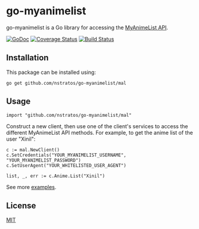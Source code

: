 # go-myanimelist #

go-myanimelist is a Go library for accessing the [MyAnimeList API](http://myanimelist.net/modules.php?go=api).

[![GoDoc](https://godoc.org/github.com/nstratos/go-myanimelist/mal?status.svg)](https://godoc.org/github.com/nstratos/go-myanimelist/mal)
[![Coverage Status](https://coveralls.io/repos/nstratos/go-myanimelist/badge.svg?branch=master)](https://coveralls.io/r/nstratos/go-myanimelist?branch=master)
[![Build Status](https://drone.io/github.com/nstratos/go-myanimelist/status.png)](https://drone.io/github.com/nstratos/go-myanimelist/latest)

## Installation ##

This package can be installed using:

    go get github.com/nstratos/go-myanimelist/mal

## Usage ##

	import "github.com/nstratos/go-myanimelist/mal"

Construct a new client, then use one of the client's services to access the
different MyAnimeList API methods. For example, to get the anime list of the
user "Xinil":

	c := mal.NewClient()
	c.SetCredentials("YOUR_MYANIMELIST_USERNAME", "YOUR_MYANIMELIST_PASSWORD")
	c.SetUserAgent("YOUR_WHITELISTED_USER_AGENT")

	list, _, err := c.Anime.List("Xinil")

See more [examples](https://godoc.org/github.com/nstratos/go-myanimelist/mal#pkg-examples).

## License ##
[MIT](LICENSE)
